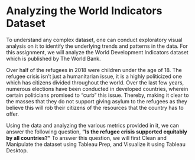 # Analyzing the World Indicators Dataset

To understand any complex dataset, one can conduct exploratory visual analysis on it to identify the
underlying trends and patterns in the data. For this assignment, we will analyze the World Development
Indicators dataset which is published by The World Bank.

Over half of the refugees in 2018 were children under the age of 18. The refugee crisis isn’t just a
humanitarian issue, it is a highly politicized one which has citizens divided throughout the world. Over
the last few years, numerous elections have been conducted in developed countries, wherein certain
politicians promised to “curb” this issue. Thereby, making it clear to the masses that they do not support
giving asylum to the refugees as they believe this will rob their citizens of the resources that the country
has to offer.

Using the data and analyzing the various metrics provided in it, we can answer the following question, **“Is
the refugee crisis supported equitably by all countries?”** To answer this question, we will first Clean and
Manipulate the dataset using Tableau Prep, and Visualize it using Tableau Desktop.
